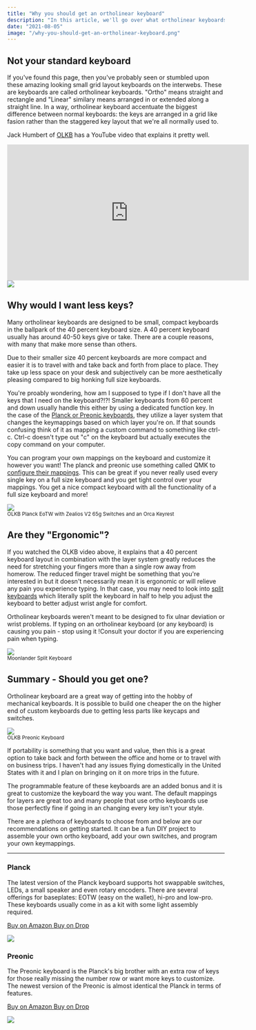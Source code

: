 ```yaml
---
title: "Why you should get an ortholinear keyboard"
description: "In this article, we'll go over what ortholinear keyboards are and why you migth want to get an ortho keybard like the OLKB Planck or Preonic, the NIU40 NIUmini and more."
date: "2021-08-05"
image: "/why-you-should-get-an-ortholinear-keyboard.png"
---
```




<div class="row">

<div class="col-md-8">

## Not your standard keyboard

If you've found this page, then you've probably seen or stumbled upon these amazing looking small grid layout keyboards on the interwebs.  These are keyboards are called ortholinear keyboards.  "Ortho" means straight and rectangle and "Linear" similary means arranged in or extended along a straight line.  In a way, ortholinear keyboard accentuate the biggest difference between normal keyboards: the keys are arranged in a grid like fasion rather than the staggered key layout that we're all normally used to. 

Jack Humbert of [OLKB](https://tryorthokeys.com/olkb) has a YouTube video that explains it pretty well.

<div class="usa-embed-container">
<iframe width="560" height="315" src="https://www.youtube.com/embed/bEPg8kk84gw" title="YouTube video player" frameborder="0" allow="accelerometer; autoplay; clipboard-write; encrypted-media; gyroscope; picture-in-picture" allowfullscreen></iframe>
</div>

</div>

<div class="col-md-4">

<img src="/planck-eotw-mito-rams.jpg" class="img-fluid">

</div>

</div>

## Why would I want less keys?

Many ortholinear keyboards are designed to be small, compact keyboards in the ballpark of the 40 percent keyboard size.  A 40 percent keyboard usually has around 40-50 keys give or take.  There are a couple reasons, with many that make more sense than others.  

Due to their smaller size 40 percent keyboards are more compact and easier it is to travel with and take back and forth from place to place.  They take up less space on your desk and subjectively can be more aesthetically pleasing compared to big honking full size keyboards.  

You're proably wondering, how am I supposed to type if I don't have all the keys that I need on the keyboard?!?! Smaller keyboards from 60 percent and down usually handle this either by using a dedicated function key.  In the case of the [Planck or Preonic keyboards](https://tryorthokeys.com/olkb), they utilize a layer system that changes the keymappings based on which layer you're on.  If that sounds confusing think of it as mapping a custom command to something like ctrl-c.  Ctrl-c doesn't type out "c" on the keyboard but actually executes the copy command on your computer.  

You can program your own mappings on the keyboard and customize it however you want! The planck and preonic use something called QMK to [configure their mappings](https://tryorthokeys.com/configure). This can be great if you never really used every single key on a full size keyboard and you get tight control over your mappings.  You get a nice compact keyboard with all the functionality of a full size keyboard and more!

<img src="/planck-keyrest-zealios.jpg" class="img-fluid mt-3">
<div class="mb-5"><small>OLKB Planck EoTW with Zealios V2 65g Switches and an Orca Keyrest</small></div>

## Are they "Ergonomic"?

If you watched the OLKB video above, it explains that a 40 percent keyboard layout in combination with the layer system greatly reduces the need for stretching your fingers more than a single row away from homerow. The reduced finger travel might be something that you're interested in but it doesn't necessarily mean it is ergonomic or will relieve any pain you experience typing.  In that case, you may need to look into [split keyboards](https://tryorthokeys.com/split) which literally split the keyboard in half to help you adjust the keyboard to better adjust wrist angle for comfort.  

Ortholinear keyboards weren't meant to be designed to fix ulnar deviation or wrist problems. If typing on an ortholinear keyboard (or any keyboard) is causing you pain - stop using it !Consult your doctor if you are experiencing pain when typing. 

<img src="/ergodox.png" class="img-fluid mt-3">
<div class="mb-5"><small>Moonlander Split Keyboard</small></div>

## Summary - Should you get one?

Ortholinear keyboard are a great way of getting into the hobby of mechanical keyboards.  It is possible to build one cheaper the on the higher end of custom keyboards due to getting less parts like keycaps and switches.  

<img src="/preonic-1.jpg" class="img-fluid mt-3">
<div class="mb-5"><small>OLKB Preonic Keyboard</small></div>

If portability is something that you want and value, then this is a great option to take back and forth between the office and home or to travel with on business trips.  I haven't had any issues flying domestically in the United States with it and I plan on bringing on it on more trips in the future.

The programmable feature of these keyboards are an added bonus and it is great to customize the keyboard the way you want.  The default mappings for layers are great too and many people that use ortho keyboards use those perfectly fine if going in an changing every key isn't your style.

There are a plethora of keyboards to choose from and below are our recommendations on getting started. It can be a fun DIY project to assemble your own ortho keyboard, add your own switches, and program your own keymappings.

---

<div class="row mt-5">
<div class="col-lg-6">

### Planck

The latest version of the Planck keyboard supports hot swappable switches, LEDs, a small speaker and even rotary encoders. There are several offerings for baseplates: EOTW (easy on the wallet), hi-pro and low-pro. These keyboards usually come in as a kit with some light assembly required.

<a class="btn btn-primary mr-2" href="https://amzn.to/333pMu0">
    Buy on Amazon
</a>

<a class="btn btn-secondary mr-2" href="https://drop.com/buy/planck-mechanical-keyboard?utm_source=linkshare&referer=T93XGG">
    Buy on Drop
</a>

<a href="https://www.amazon.com/dp/B08LX7ZXS4?&linkCode=li3&tag=tryorthokey06-20&linkId=0b7b9faf09aac73db64f301ec3da89ce&language=en_US&ref_=as_li_ss_il" target="_blank"><img border="0" src="//ws-na.amazon-adsystem.com/widgets/q?_encoding=UTF8&ASIN=B08LX7ZXS4&Format=_SL250_&ID=AsinImage&MarketPlace=US&ServiceVersion=20070822&WS=1&tag=tryorthokey06-20&language=en_US" ></a><img src="https://ir-na.amazon-adsystem.com/e/ir?t=tryorthokey06-20&language=en_US&l=li3&o=1&a=B08LX7ZXS4" width="1" height="1" border="0" alt="" style="border:none !important; margin:0px !important;" />

</div>
<div class="col-lg-6">

### Preonic

The Preonic keyboard is the Planck's big brother with an extra row of keys for those really missing the number row or want more keys to customize. The newest version of the Preonic is almost identical the Planck in terms of features.

<a class="btn btn-primary mr-2" href="https://amzn.to/3xzTDbF">
    Buy on Amazon
</a>

<a class="btn btn-secondary mr-2" href="https://drop.com/buy/preonic-mechanical-keyboard?utm_source=linkshare&referer=T93XGG">
    Buy on Drop
</a>

<a href="https://www.amazon.com/dp/B08L3WKZ73?&linkCode=li3&tag=tryorthokey06-20&linkId=6af0b7506a61073b0723facda319622d&language=en_US&ref_=as_li_ss_il" target="_blank"><img border="0" src="//ws-na.amazon-adsystem.com/widgets/q?_encoding=UTF8&ASIN=B08L3WKZ73&Format=_SL250_&ID=AsinImage&MarketPlace=US&ServiceVersion=20070822&WS=1&tag=tryorthokey06-20&language=en_US" ></a><img src="https://ir-na.amazon-adsystem.com/e/ir?t=tryorthokey06-20&language=en_US&l=li3&o=1&a=B08L3WKZ73" width="1" height="1" border="0" alt="" style="border:none !important; margin:0px !important;" />

</div>
</div>
